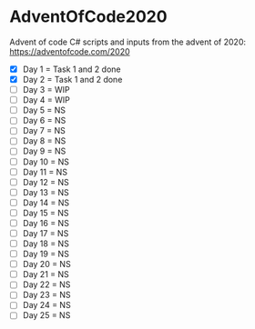 # AdventOfCode2020

Advent of code C# scripts and inputs from the advent of 2020: https://adventofcode.com/2020

- [x] Day 1 = Task 1 and 2 done
- [x] Day 2 = Task 1 and 2 done
- [ ] Day 3 = WIP
- [ ] Day 4 = WIP
- [ ] Day 5 = NS
- [ ] Day 6 = NS
- [ ] Day 7 = NS
- [ ] Day 8 = NS
- [ ] Day 9 = NS
- [ ] Day 10 = NS
- [ ] Day 11 = NS
- [ ] Day 12 = NS
- [ ] Day 13 = NS
- [ ] Day 14 = NS
- [ ] Day 15 = NS
- [ ] Day 16 = NS
- [ ] Day 17 = NS
- [ ] Day 18 = NS
- [ ] Day 19 = NS
- [ ] Day 20 = NS
- [ ] Day 21 = NS
- [ ] Day 22 = NS
- [ ] Day 23 = NS
- [ ] Day 24 = NS
- [ ] Day 25 = NS